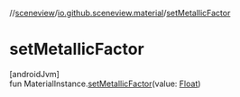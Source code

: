 //[sceneview](../../index.md)/[io.github.sceneview.material](index.md)/[setMetallicFactor](set-metallic-factor.md)

# setMetallicFactor

[androidJvm]\
fun MaterialInstance.[setMetallicFactor](set-metallic-factor.md)(value: [Float](https://kotlinlang.org/api/latest/jvm/stdlib/kotlin/-float/index.html))
